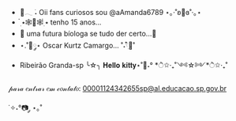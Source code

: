 - 🎀𓂃 ࣪˖ Oii fans curiosos sou @aAmanda6789      ⋆｡‧˚ʚ🍓ɞ˚‧｡⋆
- ๋࣭ ⭑🕸🦇🕸๋࣭ ⭑ tenho 15 anos...
- 🌱 uma futura bíologa se tudo der certo...💞️
- ⋆.˚🦋༘⋆ Oscar Kurtz Camargo...                                ˚˖𓍢ִ໋🦢˚
- Ribeirão Granda-sp  ╰☆╮
  𝐇𝐞𝐥𝐥𝐨 𝐤𝐢𝐭𝐭𝐲⋆˚🐾˖°
*ੈ✩‧₊˚༺☆༻*ੈ✩‧₊˚

𝓅𝒶𝓇𝒶 𝑒𝓃𝓉𝓇𝒶𝓇 𝑒𝓂 𝒸𝑜𝓃𝓉𝒶𝓉𝑜:
00001124342655sp@al.educacao.sp.gov.br

˙✧˖°📷 ༘ ⋆｡˚
  
<!---
aAmanda6789/aAmanda6789 is a ✨ special ✨ repository because its `README.md` (this file) appears on your GitHub profile.
You can click the Preview link to take a look at your changes.
--->
